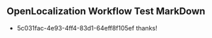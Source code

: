 ## OpenLocalization Workflow Test MarkDown
* 5c031fac-4e93-4ff4-83d1-64eff8f105ef thanks!

<!--HONumber=Aug16_HO3-->


